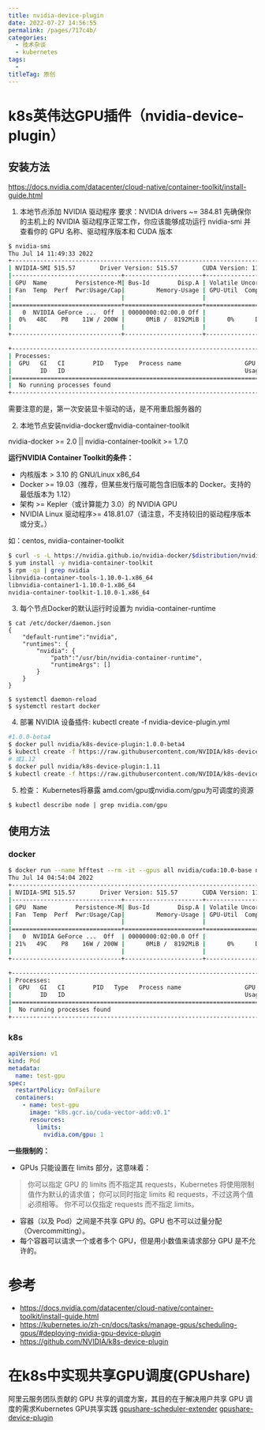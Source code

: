 ```yaml
---
title: nvidia-device-plugin
date: 2022-07-27 14:56:55
permalink: /pages/717c4b/
categories:
  - 技术杂谈
  - kubernetes
tags:
  - 
titleTag: 原创
---
```

# k8s英伟达GPU插件（nvidia-device-plugin）

## 安装方法

https://docs.nvidia.com/datacenter/cloud-native/container-toolkit/install-guide.html

1. 本地节点添加 NVIDIA 驱动程序
要求：NVIDIA drivers ~= 384.81
先确保你的主机上的 NVIDIA 驱动程序正常工作，你应该能够成功运行 nvidia-smi 并查看你的 GPU 名称、驱动程序版本和 CUDA 版本
```bash
$ nvidia-smi
Thu Jul 14 11:49:33 2022
+-----------------------------------------------------------------------------+
| NVIDIA-SMI 515.57       Driver Version: 515.57       CUDA Version: 11.7     |
|-------------------------------+----------------------+----------------------+
| GPU  Name        Persistence-M| Bus-Id        Disp.A | Volatile Uncorr. ECC |
| Fan  Temp  Perf  Pwr:Usage/Cap|         Memory-Usage | GPU-Util  Compute M. |
|                               |                      |               MIG M. |
|===============================+======================+======================|
|   0  NVIDIA GeForce ...  Off  | 00000000:02:00.0 Off |                  N/A |
|  0%   48C    P8    11W / 200W |      0MiB /  8192MiB |      0%      Default |
|                               |                      |                  N/A |
+-------------------------------+----------------------+----------------------+

+-----------------------------------------------------------------------------+
| Processes:                                                                  |
|  GPU   GI   CI        PID   Type   Process name                  GPU Memory |
|        ID   ID                                                   Usage      |
|=============================================================================|
|  No running processes found                                                 |
+-----------------------------------------------------------------------------+
```
需要注意的是，第一次安装显卡驱动的话，是不用重启服务器的

2. 本地节点安装nvidia-docker或nvidia-container-toolkit

nvidia-docker >= 2.0 || nvidia-container-toolkit >= 1.7.0

**运行NVIDIA Container Toolkit的条件：**
+ 内核版本 > 3.10 的 GNU/Linux x86_64
+ Docker >= 19.03（推荐，但某些发行版可能包含旧版本的 Docker。支持的最低版本为 1.12）
+ 架构 >= Kepler（或计算能力 3.0）的 NVIDIA GPU
+  NVIDIA Linux 驱动程序>= 418.81.07（请注意，不支持较旧的驱动程序版本或分支。）


如：centos, nvidia-container-toolkit
```bash
$ curl -s -L https://nvidia.github.io/nvidia-docker/$distribution/nvidia-docker.repo | sudo tee /etc/yum.repos.d/nvidia-docker.repo
$ yum install -y nvidia-container-toolkit
$ rpm -qa | grep nvidia
libnvidia-container-tools-1.10.0-1.x86_64
libnvidia-container1-1.10.0-1.x86_64
nvidia-container-toolkit-1.10.0-1.x86_64
```

3. 每个节点Docker的默认运行时设置为 nvidia-container-runtime

```
$ cat /etc/docker/daemon.json
{
    "default-runtime":"nvidia",
    "runtimes": {
        "nvidia": {
            "path":"/usr/bin/nvidia-container-runtime",
            "runtimeArgs": []
        }
    }
}

$ systemctl daemon-reload
$ systemctl restart docker

```

4. 部署 NVIDIA 设备插件: kubectl create -f nvidia-device-plugin.yml
```bash
#1.0.0-beta4
$ docker pull nvidia/k8s-device-plugin:1.0.0-beta4
$ kubectl create -f https://raw.githubusercontent.com/NVIDIA/k8s-device-plugin/1.0.0-beta4/nvidia-device-plugin.yml
# 或1.12
$ docker pull nvidia/k8s-device-plugin:1.11
$ kubectl create -f https://raw.githubusercontent.com/NVIDIA/k8s-device-plugin/v1.12/nvidia-device-plugin.yml
```

5. 检查：
Kubernetes将暴露 amd.com/gpu或nvidia.com/gpu为可调度的资源
```
$ kubectl describe node | grep nvidia.com/gpu
```

## 使用方法
### docker 
```bash
$ docker run --name hfftest --rm -it --gpus all nvidia/cuda:10.0-base nvidia-smi
Thu Jul 14 04:54:04 2022
+-----------------------------------------------------------------------------+
| NVIDIA-SMI 515.57       Driver Version: 515.57       CUDA Version: 11.7     |
|-------------------------------+----------------------+----------------------+
| GPU  Name        Persistence-M| Bus-Id        Disp.A | Volatile Uncorr. ECC |
| Fan  Temp  Perf  Pwr:Usage/Cap|         Memory-Usage | GPU-Util  Compute M. |
|                               |                      |               MIG M. |
|===============================+======================+======================|
|   0  NVIDIA GeForce ...  Off  | 00000000:02:00.0 Off |                  N/A |
| 21%   49C    P8    16W / 200W |      0MiB /  8192MiB |      0%      Default |
|                               |                      |                  N/A |
+-------------------------------+----------------------+----------------------+

+-----------------------------------------------------------------------------+
| Processes:                                                                  |
|  GPU   GI   CI        PID   Type   Process name                  GPU Memory |
|        ID   ID                                                   Usage      |
|=============================================================================|
|  No running processes found                                                 |
+-----------------------------------------------------------------------------+
```

### k8s
```yaml
apiVersion: v1
kind: Pod
metadata:
  name: test-gpu
spec:
  restartPolicy: OnFailure
  containers:
    - name: test-gpu
      image: "k8s.gcr.io/cuda-vector-add:v0.1"
      resources:
        limits:
          nvidia.com/gpu: 1
```

**一些限制的：**
+ GPUs 只能设置在 limits 部分，这意味着：
>你可以指定 GPU 的 limits 而不指定其 requests，Kubernetes 将使用限制 值作为默认的请求值；
>你可以同时指定 limits 和 requests，不过这两个值必须相等。
>你不可以仅指定 requests 而不指定 limits。
+ 容器（以及 Pod）之间是不共享 GPU 的。GPU 也不可以过量分配（Overcommitting）。
+ 每个容器可以请求一个或者多个 GPU，但是用小数值来请求部分 GPU 是不允许的。




# 参考

+ https://docs.nvidia.com/datacenter/cloud-native/container-toolkit/install-guide.html
+ https://kubernetes.io/zh-cn/docs/tasks/manage-gpus/scheduling-gpus/#deploying-nvidia-gpu-device-plugin
+ https://github.com/NVIDIA/k8s-device-plugin



# 在k8s中实现共享GPU调度(GPUshare)
阿里云服务团队贡献的 GPU 共享的调度方案，其目的在于解决用户共享 GPU 调度的需求Kubernetes GPU共享实践
[gpushare-scheduler-extender](https://github.com/AliyunContainerService/gpushare-device-plugin)
[gpushare-device-plugin](https://github.com/AliyunContainerService/gpushare-scheduler-extender)

